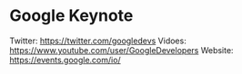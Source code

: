 # Google Keynote

Twitter: https://twitter.com/googledevs
Vidoes: https://www.youtube.com/user/GoogleDevelopers
Website: https://events.google.com/io/